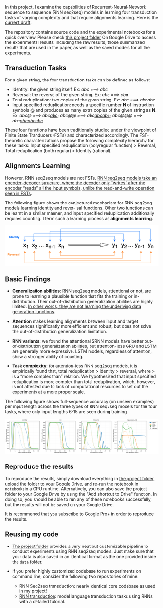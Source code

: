 In this project, I examine the capabilities of Recurrent-Neural-Network sequence to sequence (RNN seq2seq) models in learning four transduction tasks of varying complexity and that require alignments learning. Here is the [current draft](https://drive.google.com/file/d/1z2wjo2E2n9VVdZ_5kjlRPexTb4yw0OcW/view?usp=share_link).



The repository contains source code and the experimental notebooks for a quick overview. Please check [this project folder](https://drive.google.com/drive/u/0/folders/1R47r-YGgU02H3DOW43A-JENmwZJCSVQj) On Google Drive to access the experimental results, including the raw results, those summarized results that are used in the paper, as well as the saved models for all the experiments. 



## Transduction Tasks

For a given string, the four transduction tasks can be defined as follows:

- Identity: the given string itself. Ex: <i>abc ===> abc</i> 
- Reversal: the reverse of the given string. Ex: <i>abc ===> cba</i> 
- Total reduplication: two copies of the given string. Ex: <i>abc ===> abcabc</i>
- Input specified reduplication: needs a specific number **N** of instruction symbols @ and produces as many extra copies of the given string as **N**. Ex: <i>abc@ ===> abc<ins>abc</ins></i>; <i>abc@@ ===> abc<ins>abcabc</ins></i>; <i>abc@@@ ===> abc<ins>abcabcabc</ins></i>

These four functions have been traditionally studied under the viewpoint of Finite State Tranducers (FSTs) and characterized accordingly. The FST-theoretic characterizations propose the following complexity hierarchy for these tasks: Input specified reduplication (polyregular function) > Reversal, Total reduplication (both regular) > Identity (rational).



## Alignments Learning

However, RNN seq2seq models are not FSTs. <ins>RNN seq2seq models take an encoder-decoder structure, where the decoder only “writes” after the encoder “reads” all the input symbols, unlike the read-and-write operation seen in FSTs</ins>. 

The following figure shows the conjectured mechanism for RNN seq2seq models learning identity and rever- sal functions. Other two functions can be learnt in a similar manner, and input specified reduplication additionally requires counting. I term such a learning process as **alignments learning**.



 <p align='center'>
 <img align="center" src="./imgs/alignments_learning.png">
</p>



## Basic Findings

- **Generalization abilities**: RNN seq2seq models, attentional or not, are prone to learning a plausible function that fits the training or in-distribution. Their out-of-distribution generalization abilities are highly limited. <ins>In other words, they are not learning the underlying data generation functions</ins>. 
- **Attention** makes learning alignments between input and target sequences significantly more efficient and robust, but does not solve the out-of-distribution generalization limitation. 
- **RNN variants**: we found the attentional SRNN models have better out-of-distribution generalization abilities, but attention-less GRU and LSTM are generally more expressive. LSTM models, regardless of attention, show a stronger ability of counting. 

- **Task complexity**: for attention-less RNN seq2seq models, it is empirically found that, total reduplication > identity > reversal, where > is a “more complex than” relation. We hypothesized that input specified reduplication is more complex than total reduplication, which, however, is not attested due to lack of computational resources to set out the experiments at a more proper scale. 

  

The following figure shows full-sequence accuracy (on unseen examples) per input length across the three types of RNN seq2seq models for the four tasks, where only input lengths 6-15 are seen during training.

 <p align='center'>
 <img align="center" src="./imgs/models_perf_across_tasks_per_len_full_sequence_accuracy.png">
</p>



## Reproduce the results

To reproduce the results, simply download everything in [the project folder](https://drive.google.com/drive/u/0/folders/1R47r-YGgU02H3DOW43A-JENmwZJCSVQj),  upload the folder to your Google Drive, and re-run the notebook in `notebooks`in a GPU runtime. Alternatively, you can also save the project folder to your Google Drive by using the "Add shortcut to Drive" function. In doing so, you should be able to run any of these notebooks successfully, but the results will not be saved on your Google Drive. 

It is recommened that you subscribe to Google Pro+ in order to reproduce the results.



## Reusing my code

- [The project folder](https://drive.google.com/drive/u/0/folders/1R47r-YGgU02H3DOW43A-JENmwZJCSVQj) provides a very neat but customizable pipeline to conduct experiments using RNN seq2seq models. Just make sure that your data is also saved in an identical format as the one provided inside the `data` folder. 

- If you prefer highly customized codebase to run experiments on command line, consider the following two repositories of mine:
  - [RNN Seq2seq transduction](https://github.com/jaaack-wang/rnn-transduction): nearly identical core codebase as used in my project!
  - [RNN transduction](https://github.com/jaaack-wang/rnn-transduction):  model language transduction tasks using RNNs with a detailed tutorial. 